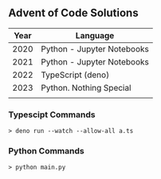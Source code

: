 ## Advent of Code Solutions

| Year | Language                   |
| ---- | -------------------------- |
| 2020 | Python - Jupyter Notebooks |
| 2021 | Python - Jupyter Notebooks |
| 2022 | TypeScript (deno)          |
| 2023 | Python. Nothing Special    |
|      |                            |

### Typescipt Commands

```
> deno run --watch --allow-all a.ts
```

### Python Commands

```
> python main.py
```
